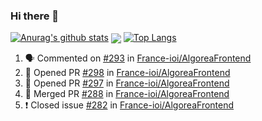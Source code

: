### Hi there 👋


[![Anurag's github stats](https://github-readme-stats-chi-wheat.vercel.app/api?username=AyeRlS&hide=stars&count_private=true&theme=dracula)](https://github.com/anuraghazra/github-readme-stats)
<img align="center" src="https://github-readme-stats-chi-wheat.vercel.app/api?username=AyeRlS&hide=stars&count_private=true&theme=dracula" />
[![Top Langs](https://github-readme-stats-chi-wheat.vercel.app/api/top-langs/?username=AyeRlS&hide=html,css,scss,less&langs_count=10&layout=compact&theme=dracula)](https://github.com/anuraghazra/github-readme-stats)
<!--
[![willianrod's wakatime stats](https://github-readme-stats.vercel.app/api/wakatime?username=Ayeris)](https://github.com/anuraghazra/github-readme-stats)
-->

<!--START_SECTION:activity-->
1. 🗣 Commented on [#293](https://github.com/France-ioi/AlgoreaFrontend/issues/293) in [France-ioi/AlgoreaFrontend](https://github.com/France-ioi/AlgoreaFrontend)
2. 💪 Opened PR [#298](https://github.com/France-ioi/AlgoreaFrontend/pull/298) in [France-ioi/AlgoreaFrontend](https://github.com/France-ioi/AlgoreaFrontend)
3. 💪 Opened PR [#297](https://github.com/France-ioi/AlgoreaFrontend/pull/297) in [France-ioi/AlgoreaFrontend](https://github.com/France-ioi/AlgoreaFrontend)
4. 🎉 Merged PR [#288](https://github.com/France-ioi/AlgoreaFrontend/pull/288) in [France-ioi/AlgoreaFrontend](https://github.com/France-ioi/AlgoreaFrontend)
5. ❗️ Closed issue [#282](https://github.com/France-ioi/AlgoreaFrontend/issues/282) in [France-ioi/AlgoreaFrontend](https://github.com/France-ioi/AlgoreaFrontend)
<!--END_SECTION:activity-->

<!--
**AyeRlS/AyeRlS** is a ✨ _special_ ✨ repository because its `README.md` (this file) appears on your GitHub profile.

Here are some ideas to get you started:

- 🔭 I’m currently working on ...
- 🌱 I’m currently learning ...
- 👯 I’m looking to collaborate on ...
- 🤔 I’m looking for help with ...
- 💬 Ask me about ...
- 📫 How to reach me: ...
- 😄 Pronouns: fucking hell
- ⚡ Fun fact: ...
-->
